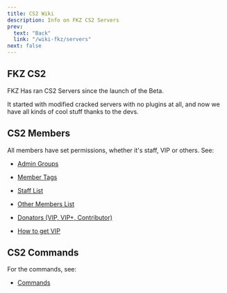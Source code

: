 ```yaml
---
title: CS2 Wiki
description: Info on FKZ CS2 Servers
prev:
  text: "Back"
  link: "/wiki-fkz/servers"
next: false
---
```


## FKZ CS2

FKZ Has ran CS2 Servers since the launch of the Beta.

It started with modified cracked servers with no plugins at all, and now we have all kinds of cool stuff thanks to the devs.

## CS2 Members

All members have set permissions, whether it's staff, VIP or others. See:

- [Admin Groups](/wiki-fkz/servers/cs2/staff)

- [Member Tags](/wiki-fkz/servers/cs2/tags)

- [Staff List](/wiki-fkz/servers/cs2/staff-list)

- [Other Members List](/wiki-fkz/servers/cs2/og)

- [Donators (VIP, VIP+, Contributor)](/wiki-fkz/donators)

- [How to get VIP](/wiki-fkz/vip)

## CS2 Commands

For the commands, see:

- [Commands](/wiki/cs2/commands)
